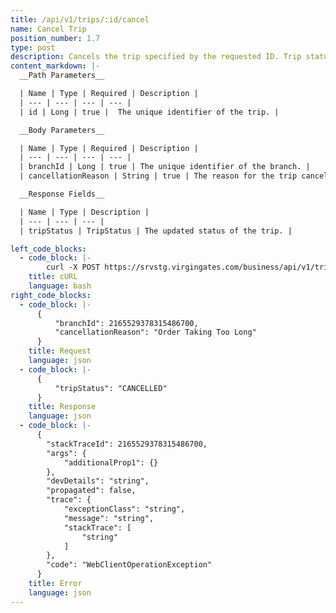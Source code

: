 ```yaml
---
title: /api/v1/trips/:id/cancel
name: Cancel Trip
position_number: 1.7
type: post
description: Cancels the trip specified by the requested ID. Trip status must not be "OPENED".
content_markdown: |-
  __Path Parameters__

  | Name | Type | Required | Description |
  | --- | --- | --- | --- |
  | id | Long | true |  The unique identifier of the trip. |

  __Body Parameters__

  | Name | Type | Required | Description |
  | --- | --- | --- | --- |
  | branchId | Long | true | The unique identifier of the branch. |
  | cancellationReason | String | true | The reason for the trip cancellation. |

  __Response Fields__

  | Name | Type | Description |
  | --- | --- | --- | 
  | tripStatus | TripStatus | The updated status of the trip. |

left_code_blocks:
  - code_block: |- 
        curl -X POST https://srvstg.virgingates.com/business/api/v1/trips/9921381276774878/cancel -H "Authorization: Bearer $ACCESS_TOKEN" -H "Content-type: application/json" -d '{"branchId": 2165529378315486700, "cancellationReason": "Order Taking Too Long"}'
    title: cURL
    language: bash
right_code_blocks:
  - code_block: |-
      {
          "branchId": 2165529378315486700,
          "cancellationReason": "Order Taking Too Long"
      }
    title: Request
    language: json
  - code_block: |-
      {
          "tripStatus": "CANCELLED"
      }
    title: Response
    language: json
  - code_block: |-
      {
        "stackTraceId": 2165529378315486700,
        "args": {
            "additionalProp1": {}
        },
        "devDetails": "string",
        "propagated": false,
        "trace": {
            "exceptionClass": "string",
            "message": "string",
            "stackTrace": [
                "string"
            ]
        },
        "code": "WebClientOperationException"
      }
    title: Error
    language: json
---
```



